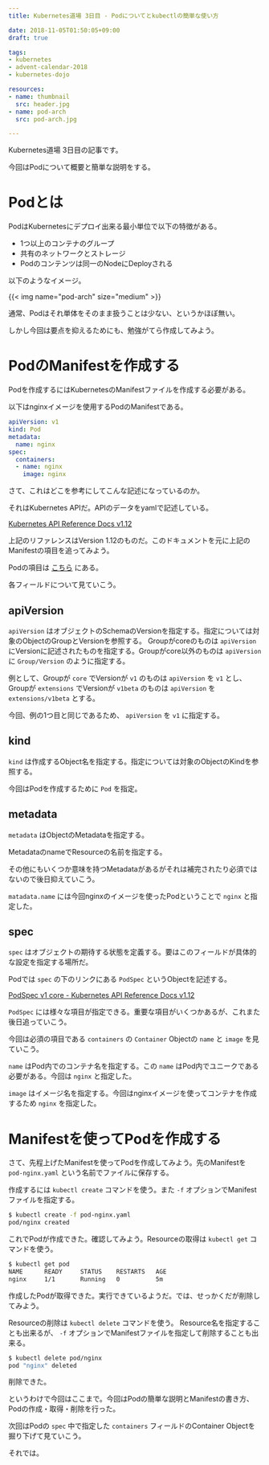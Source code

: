 ```yaml
---
title: Kubernetes道場 3日目 - Podについてとkubectlの簡単な使い方

date: 2018-11-05T01:50:05+09:00
draft: true

tags:
- kubernetes
- advent-calendar-2018
- kubernetes-dojo

resources:
- name: thumbnail
  src: header.jpg
- name: pod-arch
  src: pod-arch.jpg

---
```


Kubernetes道場 3日目の記事です。

今回はPodについて概要と簡単な説明をする。

# Podとは

PodはKubernetesにデプロイ出来る最小単位で以下の特徴がある。

- 1つ以上のコンテナのグループ
- 共有のネットワークとストレージ
- Podのコンテンツは同一のNodeにDeployされる

以下のようなイメージ。

{{< img name="pod-arch" size="medium" >}}

通常、Podはそれ単体をそのまま扱うことは少ない、というかほぼ無い。

しかし今回は要点を抑えるためにも、勉強がてら作成してみよう。

# PodのManifestを作成する

Podを作成するにはKubernetesのManifestファイルを作成する必要がある。

以下はnginxイメージを使用するPodのManifestである。

```yaml
apiVersion: v1
kind: Pod
metadata:
  name: nginx
spec:
  containers:
  - name: nginx
    image: nginx
```

さて、これはどこを参考にしてこんな記述になっているのか。

それはKubernetes APIだ。APIのデータをyamlで記述している。

[Kubernetes API Reference Docs v1.12](https://kubernetes.io/docs/reference/generated/kubernetes-api/v1.12/)

上記のリファレンスはVersion 1.12のものだ。このドキュメントを元に上記のManifestの項目を追ってみよう。

Podの項目は [こちら](https://kubernetes.io/docs/reference/generated/kubernetes-api/v1.12/#pod-v1-core) にある。

各フィールドについて見ていこう。

## apiVersion

`apiVersion` はオブジェクトのSchemaのVersionを指定する。指定については対象のObjectのGroupとVersionを参照する。
Groupがcoreのものは `apiVersion` にVersionに記述されたものを指定する。Groupがcore以外のものは `apiVersion` に `Group/Version`
のように指定する。

例として、Groupが `core` でVersionが `v1` のものは `apiVersion` を `v1` とし、 
Groupが `extensions` でVersionが `v1beta` のものは `apiVersion` を `extensions/v1beta` とする。

今回、例の1つ目と同じであるため、 `apiVersion` を `v1` に指定する。

## kind

`kind` は作成するObject名を指定する。指定については対象のObjectのKindを参照する。

今回はPodを作成するために `Pod` を指定。

## metadata

`metadata` はObjectのMetadataを指定する。

MetadataのnameでResourceの名前を指定する。

その他にもいくつか意味を持つMetadataがあるがそれは補完されたり必須ではないので後日抑えていこう。

`matadata.name` には今回nginxのイメージを使ったPodということで `nginx` と指定した。

## spec

`spec` はオブジェクトの期待する状態を定義する。要はこのフィールドが具体的な設定を指定する場所だ。

Podでは `spec` の下のリンクにある `PodSpec` というObjectを記述する。

[PodSpec v1 core - Kubernetes API Reference Docs v1.12](https://kubernetes.io/docs/reference/generated/kubernetes-api/v1.12/#pod-v1-core)

`PodSpec` には様々な項目が指定できる。重要な項目がいくつかあるが、これまた後日追っていこう。

今回は必須の項目である `containers` の `Container` Objectの `name` と `image` を見ていこう。

`name` はPod内でのコンテナ名を指定する。この `name` はPod内でユニークである必要がある。今回は `nginx` と指定した。

`image` はイメージ名を指定する。今回はnginxイメージを使ってコンテナを作成するため `nginx` を指定した。

# Manifestを使ってPodを作成する

さて、先程上げたManifestを使ってPodを作成してみよう。先のManifestを `pod-nginx.yaml` という名前でファイルに保存する。

作成するには `kubectl create` コマンドを使う。また `-f` オプションでManifestファイルを指定する。

```sh
$ kubectl create -f pod-nginx.yaml
pod/nginx created
```

これでPodが作成できた。確認してみよう。Resourceの取得は `kubectl get` コマンドを使う。

```sh
$ kubectl get pod
NAME      READY     STATUS    RESTARTS   AGE
nginx     1/1       Running   0          5m
```

作成したPodが取得できた。実行できているようだ。では、せっかくだが削除してみよう。

Resourceの削除は `kubectl delete` コマンドを使う。
Resource名を指定することも出来るが、 `-f` オプションでManifestファイルを指定して削除することも出来る。

```sh
$ kubectl delete pod/nginx
pod "nginx" deleted
```

削除できた。


というわけで今回はここまで。今回はPodの簡単な説明とManifestの書き方、Podの作成・取得・削除を行った。

次回はPodの `spec` 中で指定した `containers` フィールドのContainer Objectを掘り下げて見ていこう。

それでは。

